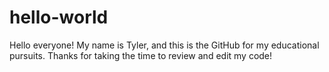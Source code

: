 # hello-world

Hello everyone! My name is Tyler, and this is the GitHub for my educational pursuits. Thanks for taking the time to review and edit my code!
